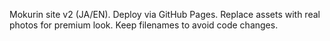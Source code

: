 Mokurin site v2 (JA/EN). Deploy via GitHub Pages. Replace assets with real photos for premium look. Keep filenames to avoid code changes.
